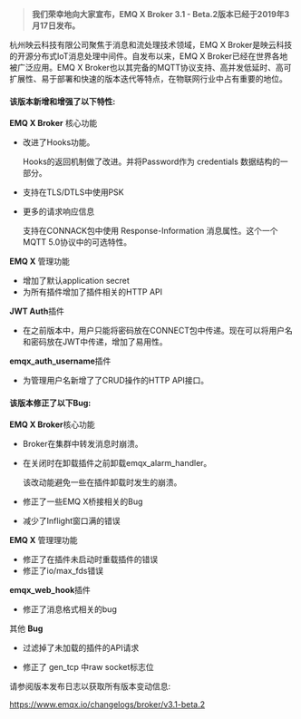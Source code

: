> **我们荣幸地向大家宣布，EMQ X Broker 3.1 - Beta.2版本已经于2019年3月17日发布。**


杭州映云科技有限公司聚焦于消息和流处理技术领域，EMQ X Broker是映云科技的开源分布式IoT消息处理中间件。自发布以来，EMQ X Broker已经在世界各地被⼴泛应用。EMQ X Broker也以其完备的MQTT协议支持、高并发低延时、高可扩展性、易于部署和快速的版本迭代等特点，在物联网行业中占有重要的地位。



#### 该版本新增和增强了以下特性:

**EMQ X Broker** 核心功能

- 改进了Hooks功能。

  Hooks的返回机制做了改进。并将Password作为 credentials 数据结构的一部分。

- 支持在TLS/DTLS中使用PSK

- 更多的请求响应信息

  支持在CONNACK包中使用 Response-Information 消息属性。这个⼀个MQTT 5.0协议中的可选特性。

**EMQ X** 管理功能

- 增加了默认application secret
- 为所有插件增加了插件相关的HTTP API

**JWT Auth**插件

- 在之前版本中，⽤户只能将密码放在CONNECT包中传递。现在可以将⽤户名和密码放在JWT中传递，增加了易用性。

**emqx_auth_username**插件

- 为管理用户名新增了了CRUD操作的HTTP API接口。



#### 该版本修正了以下Bug:


**EMQ X Broker**核心功能

- Broker在集群中转发消息时崩溃。

- 在关闭时在卸载插件之前卸载emqx_alarm_handler。 

  该改动能避免一些在插件卸载时发生的崩溃。

- 修正了一些EMQ X桥接相关的Bug

- 减少了Inflight窗口满的错误

**EMQ X** 管理理功能

- 修正了在插件未启动时重载插件的错误 
- 修正了io/max_fds错误

**emqx_web_hook**插件

- 修正了消息格式相关的bug

其他 **Bug**

- 过滤掉了未加载的插件的API请求

- 修正了 gen_tcp 中raw socket标志位



请参阅版本发布日志以获取所有版本变动信息:

https://www.emqx.io/changelogs/broker/v3.1-beta.2
